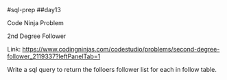 #sql-prep
##day13

Code Ninja Problem

2nd Degree Follower

Link:
https://www.codingninjas.com/codestudio/problems/second-degree-follower_2119337?leftPanelTab=1

Write a sql query to return the folloers follower list for each in follow table.
